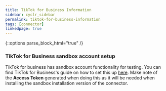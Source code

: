 ```yaml
---
title: TikTok for Business Information
sidebar: cyclr_sidebar
permalink: tiktok-for-business-information
tags: [connector]
linkedpage: true
---
```

{::options parse_block_html="true" /}
<section class="card">

<a name="tiktok-for-business-sandbox-account-setup"></a>

### TikTok for Business sandbox account setup

TikTok for business has sandbox account functionality for testing. You can find TikTok for Business's guide on how to set this up [here](https://ads.tiktok.com/marketing_api/docs?id=1738855331457026). Make note of the **Access Token** generated when doing this as it will be needed when installing the sandbox installation version of the connector.

</section>
